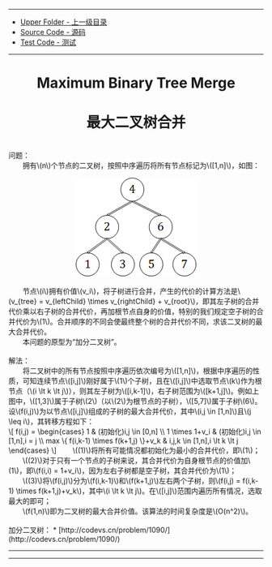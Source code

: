 <script type="text/javascript" async src="//cdn.bootcss.com/mathjax/2.7.0/MathJax.js?config=TeX-AMS-MML_HTMLorMML"></script>
<script type="text/javascript" async src="https://cdnjs.cloudflare.com/ajax/libs/mathjax/2.7.1/MathJax.js?config=TeX-MML-AM_CHTML"></script>

--------
* [Upper Folder - 上一级目录](../../)
* [Source Code - 源码](https://github.com/zhaochenyou/Way-to-Algorithm/blob/master/src/DynamicProgramming/RegionalDP/MaximumBinaryTreeMerge.hpp)
* [Test Code - 测试](https://github.com/zhaochenyou/Way-to-Algorithm/blob/master/src/DynamicProgramming/RegionalDP/MaximumBinaryTreeMerge.cpp)

--------

<div>
<h1 align="center">Maximum Binary Tree Merge </h1>
<h1 align="center">最大二叉树合并 </h1>
<br>
问题： <br>
&emsp;&emsp;拥有\(n\)个节点的二叉树，按照中序遍历将所有节点标记为\([1,n]\)，如图： <br>
<p align="center"><img src="../res/MaximumTreeMerge1.png" /></p>
&emsp;&emsp;节点\(i\)拥有价值\(v_i\)，将子树进行合并，产生的代价的计算方法是\(v_{tree} = v_{leftChild} \times v_{rightChild} + v_{root}\)，即其左子树的合并代价乘以右子树的合并代价，再加根节点自身的价值，特别的我们规定空子树的合并代价为\(1\)。合并顺序的不同会使最终整个树的合并代价不同，求该二叉树的最大合并代价。 <br>
&emsp;&emsp;本问题的原型为“加分二叉树”。 <br>
<br>
解法： <br>
&emsp;&emsp;将二叉树中的所有节点按照中序遍历依次编号为\([1,n]\)，根据中序遍历的性质，可知连续节点\([i,j]\)刚好属于\(1\)个子树，且在\([i,j]\)中选取节点\(k\)作为根节点（\(i \lt k \lt j\)），则其左子树为\([i,k-1]\)，右子树范围为\([k+1,j]\)。例如上图中，\([1,3]\)属于子树\(2\)（以\(2\)为根节点的子树），\([5,7]\)属于子树\(6\)。设\(f(i,j)\)为以节点\([i,j]\)组成的子树的最大合并代价，其中\(i,j \in [1,n]\)且\(j \leq i\)，其转移方程如下： <br>
\[
f(i,j) =
\begin{cases}
1 & (初始化)i,j \in [0,n] \\
1 \times 1+v_i & (初始化)i,j \in [1,n],i = j \\
max \{ f(i,k-1) \times f(k+1,j) \}+v_k & i,j,k \in [1,n],i \lt k \lt j
\end{cases}
\]
&emsp;&emsp;\((1)\)将所有可能情况都初始化为最小的合并代价，即\(1\)； <br>
&emsp;&emsp;\((2)\)对于只有一个节点的子树来说，其合并代价为自身根节点的价值加\(1\)，即\(f(i,i) = 1+v_i\)，因为左右子树都是空子树，其合并代价为\(1\)； <br>
&emsp;&emsp;\((3)\)将\(f(i,j)\)分为\(f(i,k-1)\)和\(f(k+1,j)\)左右两个子树，则\(f(i,j) = f(i,k-1) \times f(k+1,j)+v_k\)，其中\(i \lt k \lt j\)。在\([i,j]\)范围内遍历所有情况，选取最大的即可； <br>
&emsp;&emsp;\(f(1,n)\)即为二叉树的最大合并价值。该算法的时间复杂度是\(O(n^2)\)。 <br>
</div>
<br>
加分二叉树：
* [http://codevs.cn/problem/1090/](http://codevs.cn/problem/1090/)

--------
--------
